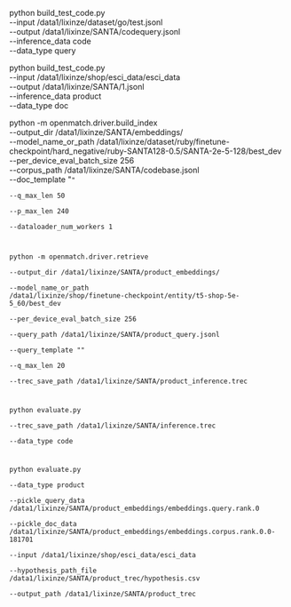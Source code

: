 python build_test_code.py \
--input /data1/lixinze/dataset/go/test.jsonl \
--output /data1/lixinze/SANTA/codequery.jsonl \
--inference_data code \
--data_type query

python build_test_code.py \
--input /data1/lixinze/shop/esci_data/esci_data \
--output /data1/lixinze/SANTA/1.jsonl \
--inference_data product \
--data_type doc

python -m openmatch.driver.build_index  \
    --output_dir /data1/lixinze/SANTA/embeddings/ \
    --model_name_or_path /data1/lixinze/dataset/ruby/finetune-checkpoint/hard_negative/ruby-SANTA128-0.5/SANTA-2e-5-128/best_dev  \
    --per_device_eval_batch_size 256  \
    --corpus_path /data1/lixinze/SANTA/codebase.jsonl  \
    --doc_template "<code>"  \
    --q_max_len 50  \
    --p_max_len 240  \
    --dataloader_num_workers 1

python -m openmatch.driver.retrieve  \
    --output_dir /data1/lixinze/SANTA/product_embeddings/  \
    --model_name_or_path /data1/lixinze/shop/finetune-checkpoint/entity/t5-shop-5e-5_60/best_dev  \
    --per_device_eval_batch_size 256  \
    --query_path /data1/lixinze/SANTA/product_query.jsonl \
    --query_template "<query>"  \
    --q_max_len 20  \
    --trec_save_path /data1/lixinze/SANTA/product_inference.trec

python evaluate.py \
    --trec_save_path /data1/lixinze/SANTA/inference.trec \
    --data_type code 

python evaluate.py \
    --data_type product \
    --pickle_query_data /data1/lixinze/SANTA/product_embeddings/embeddings.query.rank.0 \
    --pickle_doc_data /data1/lixinze/SANTA/product_embeddings/embeddings.corpus.rank.0.0-181701 \
    --input /data1/lixinze/shop/esci_data/esci_data \
    --hypothesis_path_file /data1/lixinze/SANTA/product_trec/hypothesis.csv \
    --output_path /data1/lixinze/SANTA/product_trec

